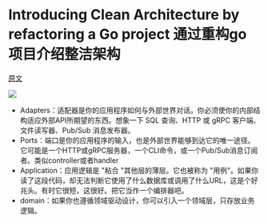 # Introducing Clean Architecture by refactoring a Go project  通过重构go项目介绍整洁架构

[原文](https://threedots.tech/post/introducing-clean-architecture/)


![](https://threedots.tech/media/introducing-clean-architecture/clean-arch.jpeg)

- Adapters：适配器是你的应用程序如何与外部世界对话。你必须使你的内部结构适应外部API所期望的东西。想象一下 SQL 查询、HTTP 或 gRPC 客户端、文件读写器、Pub/Sub 消息发布器。
- Ports：端口是你的应用程序的输入，也是外部世界能够到达它的唯一途径。它可能是一个HTTP或gRPC服务器，一个CLI命令，或一个Pub/Sub消息订阅者。类似controller或者handler
- Application：应用逻辑是 "粘合 "其他层的薄层。它也被称为 "用例"。如果你读了这段代码，却无法判断它使用了什么数据库或调用了什么URL，这是个好兆头。有时它很短，这很好。把它当作一个编排器吧。
- domain：如果你也遵循领域驱动设计，你可以引入一个领域层，只存放业务逻辑。
